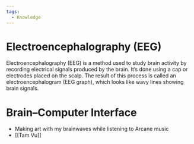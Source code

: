 ```yaml
---
tags:
  - Knowledge
---
```

# Electroencephalography (EEG)

Electroencephalography (EEG) is a method used to study brain activity by recording electrical signals produced by the brain. It’s done using a cap or electrodes placed on the scalp. The result of this process is called an electroencephalogram (EEG graph), which looks like wavy lines showing brain signals.

# Brain–Computer Interface

- Making art with my brainwaves while listening to Arcane music
- [[Tam Vu]]
